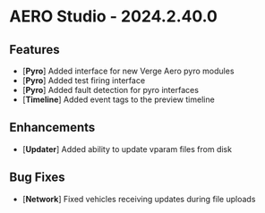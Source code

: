 # AERO Studio - 2024.2.40.0

## Features

- [**Pyro**] Added interface for new Verge Aero pyro modules
- [**Pyro**] Added test firing interface
- [**Pyro**] Added fault detection for pyro interfaces
- [**Timeline**] Added event tags to the preview timeline

## Enhancements

- [**Updater**] Added ability to update vparam files from disk

## Bug Fixes

- [**Network**] Fixed vehicles receiving updates during file uploads
